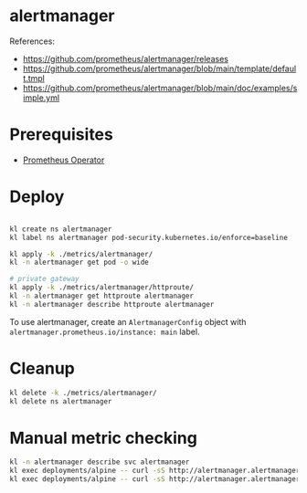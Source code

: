 

# alertmanager

References:
- https://github.com/prometheus/alertmanager/releases
- https://github.com/prometheus/alertmanager/blob/main/template/default.tmpl
- https://github.com/prometheus/alertmanager/blob/main/doc/examples/simple.yml

# Prerequisites

- [Prometheus Operator](../prometheus-operator/readme.md)

# Deploy

```bash

kl create ns alertmanager
kl label ns alertmanager pod-security.kubernetes.io/enforce=baseline

kl apply -k ./metrics/alertmanager/
kl -n alertmanager get pod -o wide

# private gateway
kl apply -k ./metrics/alertmanager/httproute/
kl -n alertmanager get httproute alertmanager
kl -n alertmanager describe httproute alertmanager

```

To use alertmanager, create an `AlertmanagerConfig` object with `alertmanager.prometheus.io/instance: main` label.

# Cleanup

```bash
kl delete -k ./metrics/alertmanager/
kl delete ns alertmanager
```

# Manual metric checking

```bash
kl -n alertmanager describe svc alertmanager
kl exec deployments/alpine -- curl -sS http://alertmanager.alertmanager:9093/metrics
kl exec deployments/alpine -- curl -sS http://alertmanager.alertmanager:8080/metrics
```
